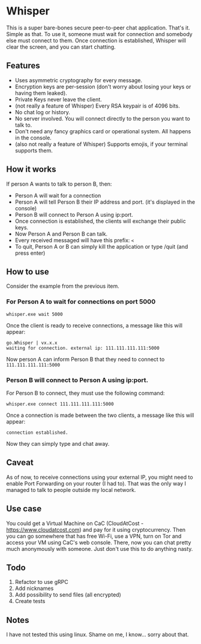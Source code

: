 # Whisper
This is a super bare-bones secure peer-to-peer chat application.
That's it. Simple as that. To use it, someone must wait for connection and somebody else must connect to them.
Once connection is established, Whisper will clear the screen, and you can start chatting.



## Features
- Uses asymmetric cryptography for every message.
- Encryption keys are per-session (don't worry about losing your keys or having them leaked).
- Private Keys never leave the client.
- (not really a feature of Whisper) Every RSA keypair is of 4096 bits.
- No chat log or history.
- No server involved. You will connect directly to the person you want to talk to.
- Don't need any fancy graphics card or operational system. All happens in the console.
- (also not really a feature of Whisper) Supports emojis, if your terminal supports them.



## How it works
If person A wants to talk to person B, then:
- Person A will wait for a connection
- Person A will tell Person B their IP address and port. (it's displayed in the console)
- Person B will connect to Person A using ip:port.
- Once connection is established, the clients will exchange their public keys.
- Now Person A and Person B can talk.
- Every received messaged will have this prefix: ```< ```
- To quit, Person A or B can simply kill the application or type /quit (and press enter)



## How to use
Consider the example from the previous item.

### For Person A to wait for connections on port 5000
```shell
whisper.exe wait 5000
```
Once the client is ready to receive connections, a message like this will appear:
```shell
go.Whisper | vx.x.x
waiting for connection. external ip: 111.111.111.111:5000
```
Now person A can inform Person B that they need to connect to ```111.111.111.111:5000``` 

### Person B will connect to Person A using ip:port.
For Person B to connect, they must use the following command:
```shell
whisper.exe connect 111.111.111.111:5000
```

Once a connection is made between the two clients, a message like this will appear:
```shell
connection established.

```

Now they can simply type and chat away.



## Caveat
As of now, to receive connections using your external IP, you might need to enable Port Forwarding on your router (I had to). 
That was the only way I managed to talk to people outside my local network.

## Use case
You could get a Virtual Machine on CaC (CloudAtCost - https://www.cloudatcost.com) and pay for it using cryptocurrency. 
Then you can go somewhere that has free Wi-Fi, use a VPN, turn on Tor and access your VM using CaC's web console.
There, now you can chat pretty much anonymously with someone. Just don't use this to do anything nasty.

## Todo
1. Refactor to use gRPC
2. Add nicknames
3. Add possibility to send files (all encrypted)
4. Create tests

## Notes
I have not tested this using linux. Shame on me, I know... sorry about that.

